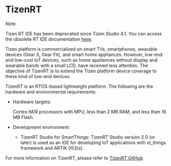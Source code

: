 # TizenRT

> [!NOTE]
> Tizen RT IDE has been deprecated since Tizen Studio 4.1. You can access the obsolete RT IDE documentation [here](./get-started/overview.md). 

Tizen platform is commercialized on smart TVs, smartphones, wearable devices (Gear S, Gear Fit), and smart home appliances. However, low-end and low-cost IoT devices, such as home appliances without display and wearable bands with a small LCD, have received less attention. The objective of TizenRT is to extend the Tizen platform device coverage to these kind of low-end devices.

TizenRT is an RTOS-based lightweight platform. The following are the hardware and environmental requirements:

- Hardware targets: 

  Cortex-M/R processors with MPU, less than 2 MB RAM, and less than 16 MB Flash.

- Development environment:
	- TizenRT Studio for SmartThings:
	TizenRT Studio version 2.0 (or later) is used as an IDE for developing IoT applications with st_things framework and ARTIK 053(s).

For more information on TizenRT, please refer to [TizenRT GitHub](https://github.com/Samsung/TizenRT)


